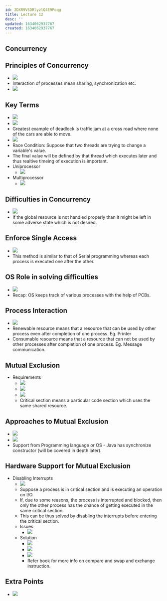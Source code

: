 ```yaml
---
id: 2DXR9VSDRlyzlQ4E9Poqg
title: Lecture 12
desc: ''
updated: 1634062937767
created: 1634062937767
---
```

## Concurrency

## Principles of Concurrency

- ![](/assets/images/2021-10-12-23-55-10.png)
- Interaction of processes mean sharing, synchronization etc.
- ![](/assets/images/2021-10-12-23-56-09.png)

## Key Terms

- ![](/assets/images/2021-10-12-23-59-05.png)
- ![](/assets/images/2021-10-12-23-59-21.png)
- Greatest example of deadlock is traffic jam at a cross road where none of the cars are able to move.
- ![](/assets/images/2021-10-13-00-00-27.png)
- Race Condition: Suppose that two threads are trying to change a variable's value.
- The final value will be defined by that thread which executes later and thus realtive timeing of execution is important.
- Uniprocessor
  - ![](/assets/images/2021-10-13-00-02-50.png)
- Multiprocessor
  - ![](/assets/images/2021-10-13-00-03-49.png)

## Difficulties in Concurrency

- ![](/assets/images/2021-10-13-00-04-49.png)
- If the global resource is not handled properly than it might be left in some adverse state which is not desired.

## Enforce Single Access

- ![](/assets/images/2021-10-13-00-11-05.png)
- This method is similar to that of Serial programming whereas each process is executed one after the other.

## OS Role in solving difficulties

- ![](/assets/images/2021-10-13-00-13-01.png)
- Recap: OS keeps track of various processes with the help of PCBs.

## Process Interaction

- ![](/assets/images/2021-10-13-00-14-30.png)
- Renewable resource means that a resource that can be used by other process even after completion of one process. Eg. Printer
- Consumable resource means that a resource that can not be used by other processes after completion of one process. Eg. Message communication.

## Mutual Exclusion

- Requirements
  - ![](/assets/images/2021-10-13-00-22-32.png)
  - ![](/assets/images/2021-10-13-00-24-38.png)
  - ![](/assets/images/2021-10-13-00-26-53.png)
  - Critical section means a particular code section which uses the same shared resource.

## Approaches to Mutual Exclusion

- ![](/assets/images/2021-10-13-00-27-54.png)
- ![](/assets/images/2021-10-13-00-28-37.png)
- Support from Programming language or OS - Java has synchronize constructor (will be covered in depth later).

## Hardware Support for Mutual Exclusion

- Disabling Interrupts
  - ![](/assets/images/2021-10-13-00-30-01.png)
  - Suppose a process is in critical section and is executing an operation on I/O.
  - If, due to some reasons, the process is interrupted and blocked, then only the other process has the chance of getting executed in the same critical section.
  - This can be thus solved by disabling the interrupts before entering the critical section.
  - Issues
    - ![](/assets/images/2021-10-13-00-32-45.png)
  - Solution
    - ![](/assets/images/2021-10-13-00-33-48.png)
    - ![](/assets/images/2021-10-13-00-34-32.png)
    - ![](/assets/images/2021-10-13-00-34-49.png)
    - Refer book for more info on compare and swap and exchange instruction.

## Extra Points

- ![](/assets/images/2021-10-13-00-21-32.png)

